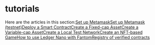 # tutorials

Here are the articles in this section:[Set up Metamask](set-up-metamask.md)[Set up Metamask \(testnet\)](set-up-metamask-testnet.md)[Deploy a Smart Contract](deploy-a-smart-contract.md)[Create a Fixed-cap Asset](create-a-fixed-cap-asset.md)[Create a Variable-cap Asset](https://docs.thinkincoin.com/networks/fantom-network/tutorials/create-a-variable-cap-asset)[Create a Local Test Network](https://docs.thinkincoin.com/networks/fantom-network/tutorials/create-a-local-test-network)[Create an NFT-based Game](https://docs.thinkincoin.com/networks/fantom-network/tutorials/create-an-nft-based-game)[How to use Ledger Nano with Fantom](https://docs.thinkincoin.com/networks/fantom-network/tutorials/how-to-use-ledger-nano-with-fantom)[Registry of verified contracts](https://docs.thinkincoin.com/networks/fantom-network/tutorials/registry-of-verified-contracts)

